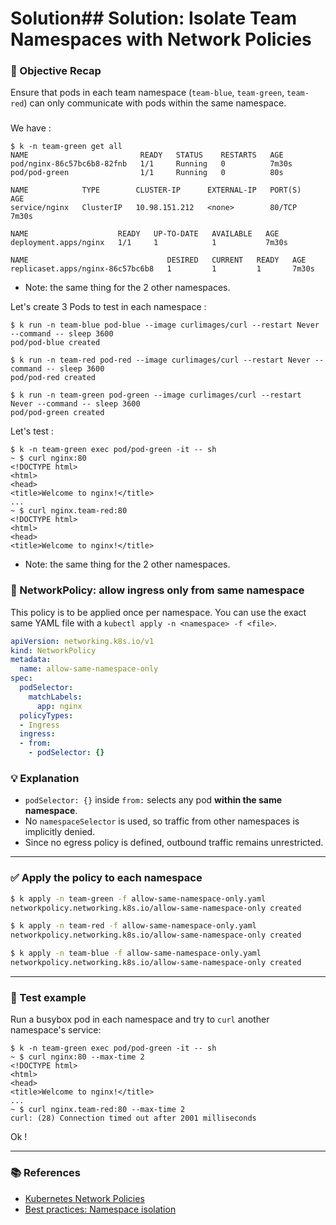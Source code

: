 # Solution## Solution: Isolate Team Namespaces with Network Policies

### 🧠 Objective Recap
Ensure that pods in each team namespace (`team-blue`, `team-green`, `team-red`) can only communicate with pods within the same namespace.

###

We have :

```
$ k -n team-green get all
NAME                         READY   STATUS    RESTARTS   AGE
pod/nginx-86c57bc6b8-82fnb   1/1     Running   0          7m30s
pod/pod-green                1/1     Running   0          80s

NAME            TYPE        CLUSTER-IP      EXTERNAL-IP   PORT(S)   AGE
service/nginx   ClusterIP   10.98.151.212   <none>        80/TCP    7m30s

NAME                    READY   UP-TO-DATE   AVAILABLE   AGE
deployment.apps/nginx   1/1     1            1           7m30s

NAME                               DESIRED   CURRENT   READY   AGE
replicaset.apps/nginx-86c57bc6b8   1         1         1       7m30s
```

- Note: the same thing for the 2 other namespaces.

Let's create 3 Pods to test in each namespace :

```
$ k run -n team-blue pod-blue --image curlimages/curl --restart Never --command -- sleep 3600
pod/pod-blue created

$ k run -n team-red pod-red --image curlimages/curl --restart Never --command -- sleep 3600
pod/pod-red created

$ k run -n team-green pod-green --image curlimages/curl --restart Never --command -- sleep 3600
pod/pod-green created
```

Let's test :

```
$ k -n team-green exec pod/pod-green -it -- sh
~ $ curl nginx:80
<!DOCTYPE html>
<html>
<head>
<title>Welcome to nginx!</title>
...
~ $ curl nginx.team-red:80
<!DOCTYPE html>
<html>
<head>
<title>Welcome to nginx!</title>
```
- Note: the same thing for the 2 other namespaces.

### 🔐 NetworkPolicy: allow ingress only from same namespace

This policy is to be applied once per namespace.
You can use the exact same YAML file with a `kubectl apply -n <namespace> -f <file>`.

```yaml
apiVersion: networking.k8s.io/v1
kind: NetworkPolicy
metadata:
  name: allow-same-namespace-only
spec:
  podSelector:
    matchLabels:
      app: nginx
  policyTypes:
  - Ingress
  ingress:
  - from:
    - podSelector: {}
```

### 💡 Explanation
- `podSelector: {}` inside `from:` selects any pod **within the same namespace**.
- No `namespaceSelector` is used, so traffic from other namespaces is implicitly denied.
- Since no egress policy is defined, outbound traffic remains unrestricted.

---

### ✅ Apply the policy to each namespace
```bash
$ k apply -n team-green -f allow-same-namespace-only.yaml 
networkpolicy.networking.k8s.io/allow-same-namespace-only created

$ k apply -n team-red -f allow-same-namespace-only.yaml 
networkpolicy.networking.k8s.io/allow-same-namespace-only created

$ k apply -n team-blue -f allow-same-namespace-only.yaml 
networkpolicy.networking.k8s.io/allow-same-namespace-only created
```

---

### 🧪 Test example
Run a busybox pod in each namespace and try to `curl` another namespace's service:

```
$ k -n team-green exec pod/pod-green -it -- sh
~ $ curl nginx:80 --max-time 2
<!DOCTYPE html>
<html>
<head>
<title>Welcome to nginx!</title>
...
~ $ curl nginx.team-red:80 --max-time 2
curl: (28) Connection timed out after 2001 milliseconds

```

Ok !

---

### 📚 References
- [Kubernetes Network Policies](https://kubernetes.io/docs/concepts/services-networking/network-policies/)
- [Best practices: Namespace isolation](https://kubernetes.io/docs/concepts/services-networking/network-policies/#namespace-isolation)

